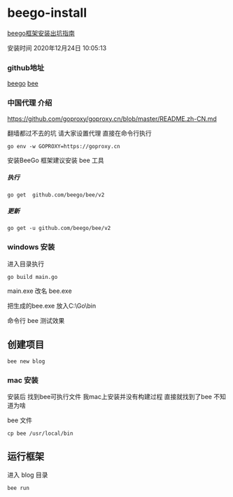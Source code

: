 # beego-install

[beego框架安装出坑指南](http://note.youdao.com/noteshare?id=076970f625feac6737c5655f119f2288&sub=7A6FE4E2137844B6A6A7C181A877838F)

安装时间
2020年12月24日 10:05:13

### github地址

[beego](https://github.com/beego/beego)
[bee](https://github.com/beego/bee)


### 中国代理 介绍
https://github.com/goproxy/goproxy.cn/blob/master/README.zh-CN.md

翻墙都过不去的坑 请大家设置代理
直接在命令行执行

    go env -w GOPROXY=https://goproxy.cn

安装BeeGo 框架建议安装 bee 工具

##### 执行

    go get  github.com/beego/bee/v2

##### 更新

    go get -u github.com/beego/bee/v2


### windows 安装
 
进入目录执行

    go build main.go

main.exe 改名 bee.exe

把生成的bee.exe 放入C:\Go\bin

命令行 bee 测试效果

## 创建项目

    bee new blog 

### mac 安装
安装后 找到bee可执行文件
我mac上安装并没有构建过程 直接就找到了bee 不知道为啥

bee 文件 

    cp bee /usr/local/bin


## 运行框架

进入 blog 目录 

    bee run
